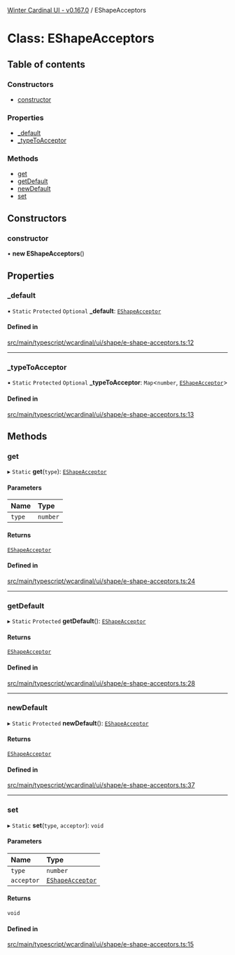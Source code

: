 [Winter Cardinal UI - v0.167.0](../index.md) / EShapeAcceptors

# Class: EShapeAcceptors

## Table of contents

### Constructors

- [constructor](EShapeAcceptors.md#constructor)

### Properties

- [\_default](EShapeAcceptors.md#_default)
- [\_typeToAcceptor](EShapeAcceptors.md#_typetoacceptor)

### Methods

- [get](EShapeAcceptors.md#get)
- [getDefault](EShapeAcceptors.md#getdefault)
- [newDefault](EShapeAcceptors.md#newdefault)
- [set](EShapeAcceptors.md#set)

## Constructors

### constructor

• **new EShapeAcceptors**()

## Properties

### \_default

▪ `Static` `Protected` `Optional` **\_default**: [`EShapeAcceptor`](../interfaces/EShapeAcceptor.md)

#### Defined in

[src/main/typescript/wcardinal/ui/shape/e-shape-acceptors.ts:12](https://github.com/winter-cardinal/winter-cardinal-ui/blob/v0.167.0/src/main/typescript/wcardinal/ui/shape/e-shape-acceptors.ts#L12)

___

### \_typeToAcceptor

▪ `Static` `Protected` `Optional` **\_typeToAcceptor**: `Map`<`number`, [`EShapeAcceptor`](../interfaces/EShapeAcceptor.md)\>

#### Defined in

[src/main/typescript/wcardinal/ui/shape/e-shape-acceptors.ts:13](https://github.com/winter-cardinal/winter-cardinal-ui/blob/v0.167.0/src/main/typescript/wcardinal/ui/shape/e-shape-acceptors.ts#L13)

## Methods

### get

▸ `Static` **get**(`type`): [`EShapeAcceptor`](../interfaces/EShapeAcceptor.md)

#### Parameters

| Name | Type |
| :------ | :------ |
| `type` | `number` |

#### Returns

[`EShapeAcceptor`](../interfaces/EShapeAcceptor.md)

#### Defined in

[src/main/typescript/wcardinal/ui/shape/e-shape-acceptors.ts:24](https://github.com/winter-cardinal/winter-cardinal-ui/blob/v0.167.0/src/main/typescript/wcardinal/ui/shape/e-shape-acceptors.ts#L24)

___

### getDefault

▸ `Static` `Protected` **getDefault**(): [`EShapeAcceptor`](../interfaces/EShapeAcceptor.md)

#### Returns

[`EShapeAcceptor`](../interfaces/EShapeAcceptor.md)

#### Defined in

[src/main/typescript/wcardinal/ui/shape/e-shape-acceptors.ts:28](https://github.com/winter-cardinal/winter-cardinal-ui/blob/v0.167.0/src/main/typescript/wcardinal/ui/shape/e-shape-acceptors.ts#L28)

___

### newDefault

▸ `Static` `Protected` **newDefault**(): [`EShapeAcceptor`](../interfaces/EShapeAcceptor.md)

#### Returns

[`EShapeAcceptor`](../interfaces/EShapeAcceptor.md)

#### Defined in

[src/main/typescript/wcardinal/ui/shape/e-shape-acceptors.ts:37](https://github.com/winter-cardinal/winter-cardinal-ui/blob/v0.167.0/src/main/typescript/wcardinal/ui/shape/e-shape-acceptors.ts#L37)

___

### set

▸ `Static` **set**(`type`, `acceptor`): `void`

#### Parameters

| Name | Type |
| :------ | :------ |
| `type` | `number` |
| `acceptor` | [`EShapeAcceptor`](../interfaces/EShapeAcceptor.md) |

#### Returns

`void`

#### Defined in

[src/main/typescript/wcardinal/ui/shape/e-shape-acceptors.ts:15](https://github.com/winter-cardinal/winter-cardinal-ui/blob/v0.167.0/src/main/typescript/wcardinal/ui/shape/e-shape-acceptors.ts#L15)
